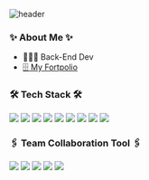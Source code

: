 ![header](https://capsule-render.vercel.app/api?type=waving&color=5b5b5b&height=300&section=header&text=Shoot%20for%20the%20Moon%20🌕&fontSize=60&desc=At%20least,%20it'll%20remain%20as%20a%20Star%20✨&descSize=30&descAlignY=65&fontColor=ffffff)

### ✨ About Me ✨
- 👨🏻‍💻 Back-End Dev
- <A href = "https://clover-headline-588.notion.site/Kim-suhun-2ca247b04cc943a0a8908d2ecb4b9755" target="blank"> 🗄 My Fortpolio </A>

### 🛠 Tech Stack 🛠
<img src="https://img.shields.io/badge/-HTML5-E34F26?style=flat&logo=HTML5&logoColor=white"/> <img src="https://img.shields.io/badge/-CSS3-1572B6?style=flat&logo=CSS3&logoColor=white"> <img src="https://img.shields.io/badge/-Python-3776AB?style=flat&logo=Python&logoColor=white"/> <img src="https://img.shields.io/badge/-JavaScript-F7DF1E?style=flat&logo=JavaScript&logoColor=white"/>
<img src="https://img.shields.io/badge/-Django-092E20?style=flat&logo=Django&logoColor=white"> <img src="https://img.shields.io/badge/-Node.js-339933?style=flat&logo=Node.js&logoColor=white"> <img src="https://img.shields.io/badge/-Express-000000?style=flat&logo=Express&logoColor=white">
<img src="https://img.shields.io/badge/-MySQL-4479A1?style=flat&logo=MySQL&logoColor=white">
<img src="https://img.shields.io/badge/-Amazon%20AWS-232F3E?style=flat&logo=Amazon%20AWS&logoColor=white">

### 🖇 Team Collaboration Tool 🖇
<img src="https://img.shields.io/badge/-Git-F05032?style=flat&logo=Git&logoColor=white"> <img src="https://img.shields.io/badge/-GitHub-181717?style=flat&logo=GitHub&logoColor=white"> <img src="https://img.shields.io/badge/-Slack-4A154B?style=flat&logo=Slack&logoColor=white"> <img src="https://img.shields.io/badge/-Trello-0052CC?style=flat&logo=Trello&logoColor=white">
 <img src="https://img.shields.io/badge/-Notion-000000?style=flat&logo=Notion&logoColor=white">
